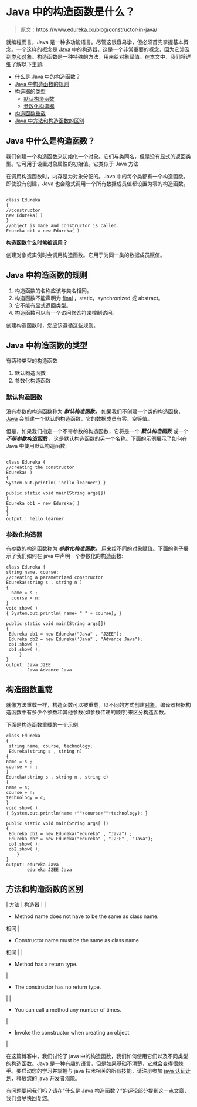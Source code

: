 # Java 中的构造函数是什么？

> 原文：<https://www.edureka.co/blog/constructor-in-java/>

就编程而言，Java 是一种多功能语言。尽管这很容易学，但必须首先掌握基本概念。一个这样的概念是 [Java](https://www.edureka.co/java-j2ee-soa-training) 中的构造器，这是一个非常重要的概念，因为它涉及到[类和对象](https://www.edureka.co/blog/java-tutorial/#obj)。构造函数是一种特殊的方法，用来给对象赋值。在本文中，我们将详细了解以下主题:

*   [什么是 Java 中的构造函数？](#whatisaconstructor)
*   [Java 中构造函数的规则](#rules)
*   [构造器的类型](#typesofconstructor)
    *   [默认构造函数](#defaultconstructor)
    *   [参数化构造器](#parametrizedconstructor)
*   [构造函数重载](#constructoroverloading)
*   [Java 中方法和构造函数的区别](#methodvsconstructor)

## **Java 中什么是构造函数？**

我们创建一个构造函数来初始化一个对象。它们与类同名，但是没有显式的返回类型。它可用于设置对象属性的初始值。它类似于 Java 方法

在调用构造函数时，内存是为对象分配的。Java 中的每个类都有一个构造函数。即使没有创建，Java 也会隐式调用一个所有数据成员值都设置为零的构造函数。

```

class Edureka
{
//constructor
new Edureka( )
}
//object is made and constructor is called.
Edureka ob1 = new Edureka( )

```

**构造函数什么时候被调用？**

创建对象或实例时会调用构造函数。它用于为同一类的数据成员赋值。

## **Java 中构造函数的规则**

1.  构造函数的名称应该与类名相同。
2.  构造函数不能声明为 [final](https://www.edureka.co/blog/final-finally-and-finalize-in-java/) ，static，synchronized 或 abstract。
3.  它不能有显式返回类型。
4.  构造函数可以有一个访问修饰符来控制访问。

创建构造函数时，您应该遵循这些规则。

## **Java 中构造函数的类型**

有两种类型的构造函数

1.  默认构造函数
2.  参数化构造函数

### **默认构造函数**

没有参数的构造函数称为 ***默认构造函数。*** 如果我们不创建一个类的构造函数， [Java](https://www.edureka.co/blog/what-is-java/) 会创建一个默认的构造函数，它的数据成员有零、空等值。

但是，如果我们指定一个不带参数的构造函数，它将是一个 ***默认构造函数*** 或一个 ***不带参数构造函数*** ，这是默认构造函数的另一个名称。下面的示例展示了如何在 Java 中使用默认构造函数:

```

class Edureka {
//creating the constructor
Edureka( )
{
System.out.println( 'hello learner') }

public static void main(String args[])
{
Edureka ob1 = new Edureka( )
}
}
output : hello learner

```

### **参数化构造器**

有参数的构造函数称为 ***参数化构造函数。*** 用来给不同的对象赋值。下面的例子展示了我们如何在 java 中声明一个参数化的构造函数:

```
class Edureka {
string name, course;
//creating a parametrized constructor
Edureka(string s , string n )
{
  name = s ;
  course = n;
}
void show( )
{ System.out.println( name+ " " + course); }

public static void main(String args[])
{
 Edureka ob1 = new Edureka("Java" , "J2EE");
 Edureka ob2 = new Edureka('Java" , "Advance Java");
 ob1.show( );
 ob1.show( );
     }
}
output: Java J2EE
        Java Advance Java

```

## **构造函数重载**

就像方法重载一样，构造函数可以被重载，以不同的方式创建[对象](https://www.edureka.co/blog/object-oriented-programming/)。编译器根据构造函数中有多少个参数和其他参数(如参数传递的顺序)来区分构造函数。

下面是构造函数重载的一个示例:

```
class Edureka 
{
 string name, course, technology;
 Edureka(string s , string n)
{
name = s ;
course = n ;
}
Edureka(string s , string n , string c)
{
name = s;
course = n;
technology = c;
}
void show( ) 
{ System.out.println(name +""+course+""+technology); }

public static void main(String args[ ])
{
 Edureka ob1 = new Edureka("edureka" , "Java") ;
 Edureka ob2 = new Edureka("edureka" , "J2EE" , "Java");
 ob1.show( );
 ob2.show( );
    }
}
output: edureka Java
        edureka J2EE Java

```

## **方法和构造函数的区别**

| 方法 | 构造器 |
| 

*   Method name does not have to be the same as class name.

相同 | 

*   Constructor name must be the same as class name

相同 |
| 

*   Method has a return type.

 | 

*   The constructor has no return type.

 |
| 

*   You can call a method any number of times.

 | 

*   Invoke the constructor when creating an object.

 |

在这篇博客中，我们讨论了 java 中的构造函数，我们如何使用它们以及不同类型的构造函数。Java 是一种有趣的语言，但是如果基础不清楚，它就会变得很棘手。要启动您的学习并掌握与 java 技术相关的所有技能，请注册参加 [java 认证计划](https://www.edureka.co/java-j2ee-soa-training)，释放您的 java 开发者潜能。

有问题要问我们吗？请在“什么是 Java 构造函数？”的评论部分提到这一点文章，我们会尽快回复您。